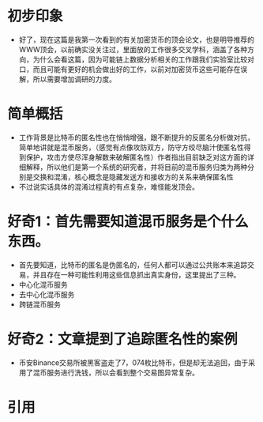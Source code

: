 # 初步印象
- 好了，现在这篇是我第一次看到的有关加密货币的顶会论文，也是明导推荐的WWW顶会，以前确实没关注过，里面放的工作很多交叉学科，涵盖了各种方向，为什么会看这篇，因为可能链上数据分析相关的工作跟我们实验室比较对口，而且可能有更好的机会做出好的工作，以前对加密货币这些可能存在误解，所以需要增加调研的力度。

# 简单概括
- 工作背景是比特币的匿名性也在悄悄增强，跟不断提升的反匿名分析做对抗，简单地讲就是混币服务，（感觉有点像攻防双方，防守方绞尽脑汁使匿名性得到保护，攻击方使尽浑身解数来破解匿名性）作者指出目前缺乏对这方面的详细解释，所以他们是第一个系统的研究者，并将目前的混币服务归类为两种分别是交换和混淆，核心概念是隐藏发送方和接收方的关系来确保匿名性
- 不过说实话具体的混淆过程真的有点复杂，难怪能发顶会。

# 好奇1：首先需要知道混币服务是个什么东西。
- 首先要知道，比特币的匿名是伪匿名的，任何人都可以通过公共账本来追踪交易，并且存在一种可能性利用这些信息抓出真实身份，这里提出了三种。
- 中心化混币服务
- 去中心化混币服务
- 跨链混币服务

# 好奇2：文章提到了追踪匿名性的案例
- 币安Binance交易所被黑客盗走了7，074枚比特币，但是却无法追回，由于采用了混币服务进行洗钱，所以会看到整个交易图异常复杂。

# 引用

